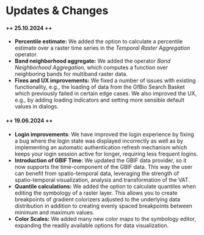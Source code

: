 # Updates & Changes

#### ++ 25.10.2024 ++

- **Percentile estimate:** We added the option to calculate a percentile estimate over a raster time series in the *Temporal Raster Aggregation* operator.
- **Band neighborhood aggregate:** We added the operator *Band Neighborhood Aggregation*, which computes a function over neighboring bands for multiband raster data.
- **Fixes and UX improvements:** We fixed a number of issues with existing functionality, e.g., the loading of data from the GfBio Search Basket which previously failed in certain edge cases. We also improved the UX, e.g., by adding loading indicators and setting more sensible default values in dialogs.

#### ++ 19.06.2024 ++

- **Login improvements**: We have improved the login experience by fixing a bug where the login state was displayed incorrectly as well as by implementing an automatic authentication refresh mechanism which keeps your login session active for longer, requiring less frequent logins.
- **Introduction of GBIF Time:** We updated the GBIF data provider, so it now supports the time-component of the GBIF data. This way the user can benefit from spatio-temporal data, leveraging the strength of spatio-temporal visualization, analysis and transformation of the VAT.
- **Quantile calculations:** We added the option to calculate quantiles when editing the symbology of a raster layer. This allows you to create breakpoints of gradient colorizers adjusted to the underlying data distribution in addition to creating evenly spaced breakpoints between minimum and maximum values.
- **Color Scales:** We added many new color maps to the symbology editor, expanding the readily available options for data visualization.
